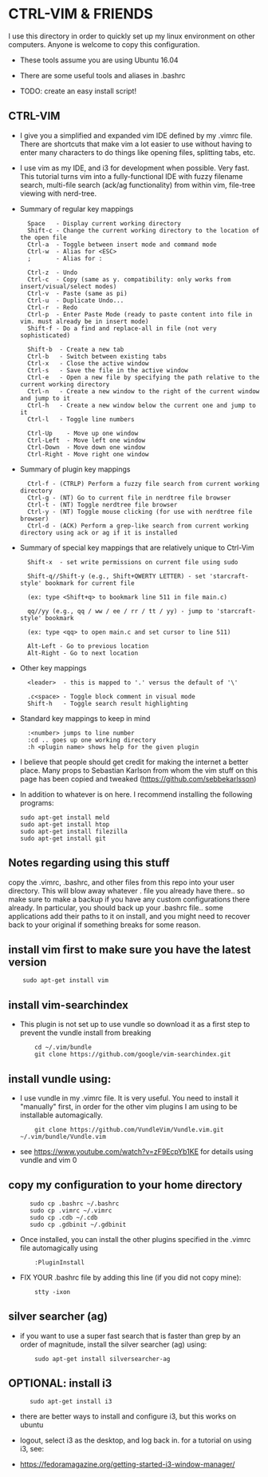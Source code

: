 # CTRL-VIM & FRIENDS

I use this directory in order to quickly set up my linux environment on other computers. Anyone is welcome to copy this configuration.

* These tools assume you are using Ubuntu 16.04

* There are some useful tools and aliases in .bashrc

* TODO: create an easy install script!


## CTRL-VIM
* I give you a simplified and expanded vim IDE defined by my .vimrc file. There are shortcuts that make vim a lot easier to use without having to enter many characters to do things like opening files, splitting tabs, etc.
* I use vim as my IDE, and i3 for development when possible. Very fast. This tutorial turns vim into a fully-functional IDE with fuzzy filename search, multi-file search (ack/ag functionality) from within vim, file-tree viewing with nerd-tree.


* Summary of regular key mappings

        Space   - Display current working directory                                               
        Shift-c - Change the current working directory to the location of the open file
        Ctrl-a  - Toggle between insert mode and command mode
        Ctrl-w  - Alias for <ESC>       
	    ;       - Alias for :

	    Ctrl-z  - Undo
	    Ctrl-c  - Copy (same as y. compatibility: only works from insert/visual/select modes)
    	Ctrl-v  - Paste (same as pi)
        Ctrl-u  - Duplicate Undo...                                                                                                
        Ctrl-r  - Redo
    	Ctrl-p  - Enter Paste Mode (ready to paste content into file in vim. must already be in insert mode)
        Shift-f - Do a find and replace-all in file (not very sophisticated)

        Shift-b  - Create a new tab
        Ctrl-b   - Switch between existing tabs
        Ctrl-x   - Close the active window                                                                                   
        Ctrl-s   - Save the file in the active window    
        Ctrl-e   - Open a new file by specifying the path relative to the current working directory
        Ctrl-n   - Create a new window to the right of the current window and jump to it                                
        Ctrl-h   - Create a new window below the current one and jump to it                         
        Ctrl-l   - Toggle line numbers

        Ctrl-Up    - Move up one window                                     
        Ctrl-Left  - Move left one window                                
        Ctrl-Down  - Move down one window                                
        Ctrl-Right - Move right one window


* Summary of plugin key mappings

        Ctrl-f - (CTRLP) Perform a fuzzy file search from current working directory                                                  
        Ctrl-g - (NT) Go to current file in nerdtree file browser
        Ctrl-t - (NT) Toggle nerdtree file browser                                             
        Ctrl-y - (NT) Toggle mouse clicking (for use with nerdtree file browser)
        Ctrl-d - (ACK) Perform a grep-like search from current working directory using ack or ag if it is installed                    

* Summary of special key mappings that are relatively unique to Ctrl-Vim

        Shift-x  - set write permissions on current file using sudo

        Shift-q//Shift-y (e.g., Shift+QWERTY LETTER) - set 'starcraft-style' bookmark for current file
	  
        (ex: type <Shift+q> to bookmark line 511 in file main.c)
    
        qq//yy (e.g., qq / ww / ee / rr / tt / yy) - jump to 'starcraft-style' bookmark
	  
        (ex: type <qq> to open main.c and set cursor to line 511)
    
        Alt-Left - Go to previous location   
        Alt-Right - Go to next location

* Other key mappings
        
        <leader>  - this is mapped to '.' versus the default of '\'

        .c<space> - Toggle block comment in visual mode
        Shift-h   - Toggle search result highlighting

* Standard key mappings to keep in mind

        :<number> jumps to line number
        :cd .. goes up one working directory
        :h <plugin name> shows help for the given plugin

* I believe that people should get credit for making the internet a better place. Many props to Sebastian Karlson from whom the vim stuff on this page has been copied and tweaked (https://github.com/sebbekarlsson)

* In addition to whatever is on here. I recommend installing the following programs:

      sudo apt-get install meld
      sudo apt-get install htop
      sudo apt-get install filezilla
      sudo apt-get install git

## Notes regarding using this stuff

copy the .vimrc, .bashrc, and other files from this repo into your user directory. This will blow away whatever . file you already have there.. so make sure to make a backup if you have any custom configurations there already. In particular, you should back up your .bashrc file.. some applications add their paths to it on install, and you might need to recover back to your original if something breaks for some reason.

## install vim first to make sure you have the latest version

        sudo apt-get install vim
        
## install vim-searchindex
* This plugin is not set up to use vundle so download it as a first step to prevent the vundle install from breaking

          cd ~/.vim/bundle
          git clone https://github.com/google/vim-searchindex.git

## install vundle using:
* I use vundle in my .vimrc file. It is very useful. You need to install it "manually" first, in order for the other vim plugins I am using to be installable automagically.

          git clone https://github.com/VundleVim/Vundle.vim.git ~/.vim/bundle/Vundle.vim

* see https://www.youtube.com/watch?v=zF9EcpYb1KE for details using vundle and vim
0
## copy my configuration to your home directory     
    
          sudo cp .bashrc ~/.bashrc    
          sudo cp .vimrc ~/.vimrc    
          sudo cp .cdb ~/.cdb    
          sudo cp .gdbinit ~/.gdbinit

* <RUN THIS FROM INSIDE OF VIM> Once installed, you can install the other plugins specified in the .vimrc file automagically using

          :PluginInstall

* FIX YOUR .bashrc file by adding this line (if you did not copy mine):

          stty -ixon


## silver searcher (ag)
* if you want to use a super fast search that is faster than grep by an order of magnitude, install the silver searcher (ag) using:

          sudo apt-get install silversearcher-ag

## OPTIONAL: install i3

          sudo apt-get install i3

* there are better ways to install and configure i3, but this works on ubuntu

* logout, select i3 as the desktop, and log back in. for a tutorial on using i3, see:

* https://fedoramagazine.org/getting-started-i3-window-manager/
